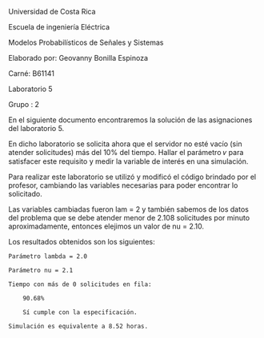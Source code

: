 Universidad de Costa Rica

Escuela de ingeniería Eléctrica

Modelos Probabilísticos de Señales y Sistemas

Elaborado por: Geovanny Bonilla Espinoza

Carné: B61141

Laboratorio 5

Grupo : 2

En el siguiente documento encontraremos la solución de las asignaciones del laboratorio 5.

En dicho laboratorio se solicita ahora que el servidor no esté vacío (sin atender solicitudes) más del 10% del tiempo. Hallar el parámetro  𝜈  para satisfacer este requisito y medir la variable de interés en una simulación.

Para realizar este laboratorio se utilizó y modificó el código brindado por el profesor, cambiando las variables necesarias para poder encontrar lo solicitado.

Las variables cambiadas fueron lam = 2 y también sabemos de los datos del problema que se debe atender menor de 2.108 solicitudes por minuto aproximadamente, entonces elejimos un valor de nu = 2.10.

Los resultados obtenidos son los siguientes:

	Parámetro lambda = 2.0

	Parámetro nu = 2.1

	Tiempo con más de 0 solicitudes en fila:

	 	90.68%
   
	 	Sí cumple con la especificación.
   
	Simulación es equivalente a 8.52 horas.
